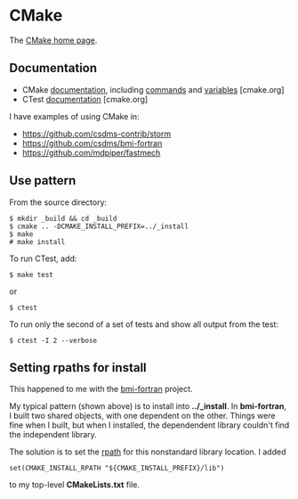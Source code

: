 # CMake

The [CMake home page](http://www.cmake.org/).

## Documentation

* CMake [documentation](http://www.cmake.org/cmake/help/v3.0/index.html), including [commands](http://www.cmake.org/cmake/help/v3.0/manual/cmake-commands.7.html) and [variables](http://www.cmake.org/cmake/help/v3.0/manual/cmake-variables.7.html) [cmake.org]
* CTest [documentation](http://www.cmake.org/Wiki/CMake/Testing_With_CTest) [cmake.org]

I have examples of using CMake in:

* https://github.com/csdms-contrib/storm
* https://github.com/csdms/bmi-fortran
* https://github.com/mdpiper/fastmech

## Use pattern

From the source directory:

	$ mkdir _build && cd _build
	$ cmake .. -DCMAKE_INSTALL_PREFIX=../_install
	$ make
	# make install

To run CTest, add:

	$ make test

or

    $ ctest

To run only the second of a set of tests and show all output from the test:

    $ ctest -I 2 --verbose

## Setting rpaths for install

This happened to me with the
[bmi-fortran](https://github.com/csdms/bmi-fortran) project.

My typical pattern (shown above) is to install into **../_install**.
In **bmi-fortran**,
I built two shared objects,
with one dependent on the other.
Things were fine when I built,
but when I installed,
the dependendent library couldn't find the independent library.

The solution is to set the [rpath](https://en.wikipedia.org/wiki/Rpath)
for this nonstandard library location.
I added

    set(CMAKE_INSTALL_RPATH "${CMAKE_INSTALL_PREFIX}/lib")

to my top-level **CMakeLists.txt** file.

